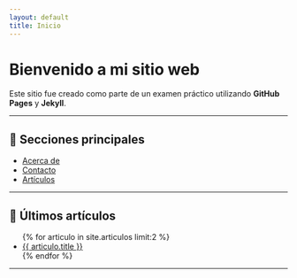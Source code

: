 ```yaml
---
layout: default
title: Inicio
---
```


# Bienvenido a mi sitio web

Este sitio fue creado como parte de un examen práctico utilizando **GitHub Pages** y **Jekyll**.

---

## 📄 Secciones principales

- [Acerca de](about)
- [Contacto](contact)
- [Artículos](articulos)

---

## 📰 Últimos artículos

<ul>
{% for articulo in site.articulos limit:2 %}
  <li>
    <a href="{{ articulo.url }}">{{ articulo.title }}</a>
  </li>
{% endfor %}
</ul>

---

